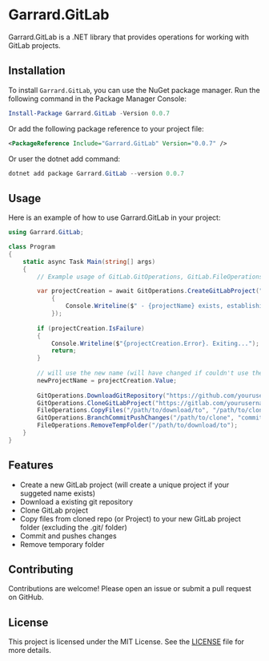 # Garrard.GitLab

Garrard.GitLab is a .NET library that provides operations for working with GitLab projects.

## Installation

To install `Garrard.GitLab`, you can use the NuGet package manager. Run the following command in the Package Manager Console:

```powershell
Install-Package Garrard.GitLab -Version 0.0.7
```

Or add the following package reference to your project file:

```xml
<PackageReference Include="Garrard.GitLab" Version="0.0.7" />
```

Or user the dotnet add command:

```powershell
dotnet add package Garrard.GitLab --version 0.0.7
```

## Usage

Here is an example of how to use Garrard.GitLab in your project:

```csharp
using Garrard.GitLab;

class Program
{
    static async Task Main(string[] args)
    {
        // Example usage of GitLab.GitOperations, GitLab.FileOperations

        var projectCreation = await GitOperations.CreateGitLabProject("new-project-name", "your-gitlab-pat", "gitlab-domain", projectName =>
            {
                Console.Writeline($" - {projectName} exists, establishing an available project name...");
            });
        
        if (projectCreation.IsFailure)
        {
            Console.Writeline($"{projectCreation.Error}. Exiting...");
            return;
        }
        
        // will use the new name (will have changed if couldn't use the original name)
        newProjectName = projectCreation.Value;
        
        GitOperations.DownloadGitRepository("https://github.com/yourusername/your-repo.git", "/path/to/download/to");
        GitOperations.CloneGitLabProject("https://gitlab.com/yourusername/your-project.git", "/path/to/clone");
        FileOperations.CopyFiles("/path/to/download/to", "/path/to/clone");
        GitOperations.BranchCommitPushChanges("/path/to/clone", "commit message", "branchname");
        FileOperations.RemoveTempFolder("/path/to/download/to"); 
    }
}
```

## Features

- Create a new GitLab project (will create a unique project if your suggeted name exists)
- Download a existing git repository
- Clone GitLab project
- Copy files from cloned repo (or Project) to your new GitLab project folder (excluding the .git/ folder)
- Commit and pushes changes
- Remove temporary folder

## Contributing

Contributions are welcome! Please open an issue or submit a pull request on GitHub.

## License

This project is licensed under the MIT License. See the [LICENSE](https://github.com/garrardkitchen/gitlab-library/blob/feat/kitcheng/rename/LICENSE) file for more details.
